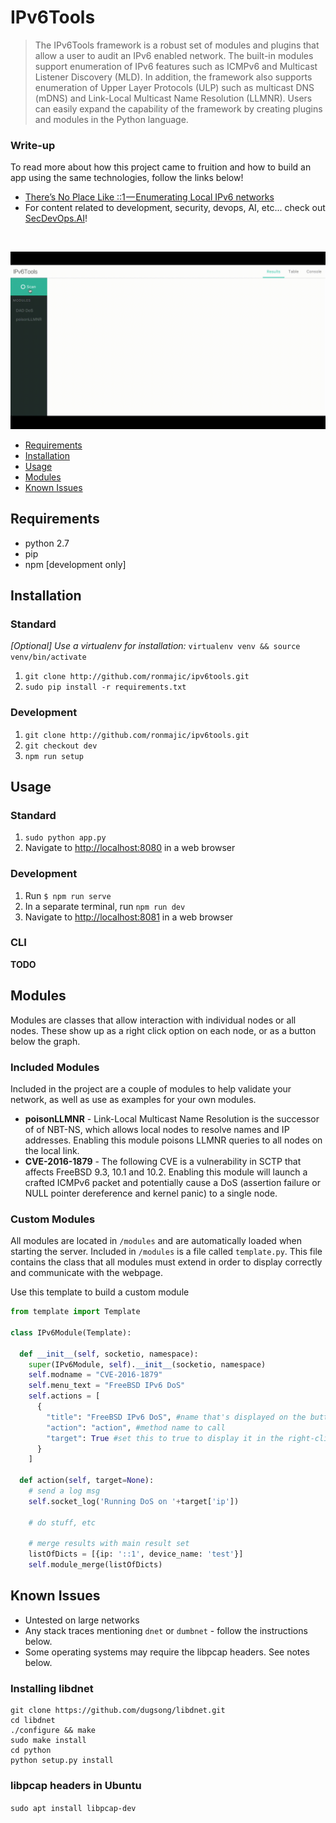 # IPv6Tools

> The IPv6Tools framework is a robust set of modules and plugins that allow a user to audit an IPv6 enabled network.  The built-in modules support enumeration of IPv6 features such as ICMPv6 and Multicast Listener Discovery (MLD).  In addition, the framework also supports enumeration of Upper Layer Protocols (ULP) such as multicast DNS (mDNS) and Link-Local Multicast Name Resolution (LLMNR).  Users can easily expand the capability of the framework by creating plugins and modules in the Python language.

### Write-up

To read more about how this project came to fruition and how to build an app using the same technologies, follow the links below!

*  [There’s No Place Like ::1 — Enumerating Local IPv6 networks](https://secdevops.ai/theres-no-place-like-1-enumerating-local-ipv6-networks-88a6247e3519)
* For content related to development, security, devops, AI, etc... check out [SecDevOps.AI](https://secdevops.ai)!

<br>
<p>
  <img src="screenshots/scanning.gif" alt="IPv6Tools Scanning Network">
</p>



* [Requirements](#requirements)
* [Installation](#installation)
* [Usage](#usage)
* [Modules](#modules)
* [Known Issues](#known-issues)

## Requirements

* python 2.7
* pip
* npm [development only]

## Installation

### Standard

*[Optional] Use a virtualenv for installation:* `virtualenv venv && source venv/bin/activate`

1. `git clone http://github.com/ronmajic/ipv6tools.git`
2. `sudo pip install -r requirements.txt`


### Development
1. `git clone http://github.com/ronmajic/ipv6tools.git`
2. `git checkout dev`
3. `npm run setup`

## Usage

### Standard
1. `sudo python app.py`
2. Navigate to [http://localhost:8080](http://localhost:8080) in a web browser

### Development
1. Run `$ npm run serve`
2. In a separate terminal, run `npm run dev`
3. Navigate to [http://localhost:8081](http://localhost:8081) in a web browser

### CLI
**TODO**

## Modules

Modules are classes that allow interaction with individual nodes or all nodes. These show up as a right click option on each node, or as a button below the graph.

### Included Modules

Included in the project are a couple of modules to help validate your network, as well as use as examples for your own modules.

* **poisonLLMNR** - Link-Local Multicast Name Resolution is the successor of of NBT-NS, which allows local nodes to resolve names and IP addresses.  Enabling this module poisons LLMNR queries to all nodes on the local link.
* **CVE-2016-1879** - The following CVE is a vulnerability in SCTP that affects FreeBSD 9.3, 10.1 and 10.2.  Enabling this module will launch a crafted ICMPv6 packet and potentially cause a DoS (assertion failure or NULL pointer dereference and kernel panic) to a single node.

### Custom Modules

All modules are located in `/modules` and are automatically loaded when starting the server. Included in `/modules` is a file called `template.py`. This file contains the class that all modules must extend in order to display correctly and communicate with the webpage.

Use this template to build a custom module

```python
from template import Template

class IPv6Module(Template):

  def __init__(self, socketio, namespace):
    super(IPv6Module, self).__init__(socketio, namespace)
    self.modname = "CVE-2016-1879"
    self.menu_text = "FreeBSD IPv6 DoS"
    self.actions = [
      {
        "title": "FreeBSD IPv6 DoS", #name that's displayed on the buttons/menu
        "action": "action", #method name to call
        "target": True #set this to true to display it in the right-click menu
      }
    ]

  def action(self, target=None):
    # send a log msg
    self.socket_log('Running DoS on '+target['ip'])
    
    # do stuff, etc

    # merge results with main result set
    listOfDicts = [{ip: '::1', device_name: 'test'}]
    self.module_merge(listOfDicts)

```

## Known Issues

* Untested on large networks
* Any stack traces mentioning `dnet` or `dumbnet` - follow the instructions below.
* Some operating systems may require the libpcap headers. See notes below.

### Installing libdnet
```
git clone https://github.com/dugsong/libdnet.git
cd libdnet
./configure && make
sudo make install
cd python
python setup.py install
```

### libpcap headers in Ubuntu
`sudo apt install libpcap-dev`
